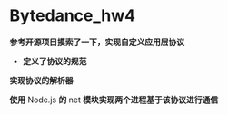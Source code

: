 # Bytedance_hw4

**参考开源项目摸索了一下，实现自定义应用层协议**

* **定义了协议的规范**

**实现协议的解析器**

**使用** Node.js **的** net **模块实现两个进程基于该协议进行通信**
